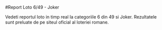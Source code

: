 #Report Loto 6/49 - Joker

Vedeti reportul loto in timp real la categoriile 6 din 49 si Joker.
Rezultatele sunt preluate de pe siteul oficial al loteriei romane.
